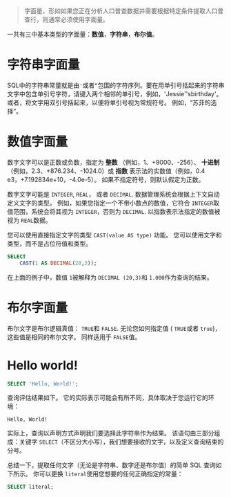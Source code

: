 

> 字面量，形如如果您正在分析人口普查数据并需要根据特定条件提取人口普查行，则通常必须使用字面量。 

一共有三中基本类型的字面量：**数值**，**字符串**，**布尔值**。

# 字符串字面量

SQL中的字符串常量就是由`'`或者`“`包围的字符序列。要在用单引号括起来的字符串文字中包含单引号字符，请键入两个相邻的单引号，例如，'Jessie''sbirthday'。  或者，将文字用双引号括起来，以便将单引号视为常规符号。  例如，“苏菲的选择”。 

# 数值字面量

数字文字可以是正数或负数，指定为 **整数** （例如，1、+9000、-256）、 **十进制** （例如，2.3、+876.234、-1024.0）或 **指数** 表示法的实数值（例如，0.4 e3，+7.192834e+10，-4.0e-5）。 如果不指定符号，则默认假定为正数。 

数字文字可能是 `INTEGER`,  `REAL`， 或者 `DECIMAL`.  数据管理系统会根据上下文自动定义文字的类型。  例如，如果您指定一个不带小数点的数值，它符合 `INTEGER`取值范围，系统会将其视为 `INTEGER`，否则为 `DECIMAL`.  以指数表示法指定的数值被视为 `REAL`数据。 

您可以使用直接指定文字的类型 `CAST(value AS type)` 功能。  您可以使用文字和类型，而不是占位符值和类型。 

```sql
SELECT
    CAST(1 AS DECIMAL(20,3));
```

在上面的例子中，数值 `1`被解释为 `DECIMAL (20,3)`和 `1.000`作为查询的结果。 

# 布尔字面量

布尔文字是布尔逻辑真值： `TRUE`和 `FALSE`.  无论您如何指定值 ( `TRUE`或者 `true`)，这些值是相同的布尔文字。  同样适用于 `FALSE`值。 

# Hello world!

```sql
SELECT 'Hello, World!';
```

查询评估结果如下。  它的实际表示可能会有所不同，具体取决于您运行它的环境： 

```
Hello, World!
```

实际上，查询以声明方式声明我们要选择此字符串作为结果。  该语句由三部分组成：关键字 `SELECT`（不区分大小写），我们想要接收的文字，以及定义查询结束的分号。 

总结一下，提取任何文字（无论是字符串、数字还是布尔值）的简单 SQL 查询如下所示。  你可以更换 `literal`使用您想要的任何正确指定的常量： 

```sql
SELECT literal;
```